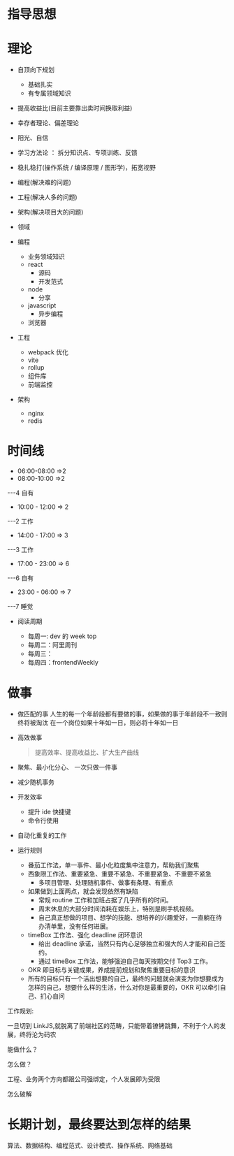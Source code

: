 # 指导思想

# 理论

- 自顶向下规划

  - 基础扎实
  - 有专属领域知识

- 提高收益比(目前主要靠出卖时间换取利益)
- 幸存者理论、偏差理论
- 阳光、自信
- 学习方法论 ： 拆分知识点、专项训练、反馈
- 稳扎稳打(操作系统 / 编译原理 / 图形学)，拓宽视野

- 编程(解决难的问题)
- 工程(解决人多的问题)
- 架构(解决项目大的问题)
- 领域

- 编程
  - 业务领域知识
  - react
    - 源码
    - 开发范式
  - node
    - 分享
  - javascript
    - 异步编程
  - 浏览器
- 工程
  - webpack 优化
  - vite
  - rollup
  - 组件库
  - 前端监控
- 架构
  - nginx
  - redis

# 时间线

- 06:00-08:00 =>2
- 08:00-10:00 =>2

---4 自有

- 10:00 - 12:00 => 2

---2 工作

- 14:00 - 17:00 => 3

---3 工作

- 17:00 - 23:00 => 6

---6 自有

- 23:00 - 06:00 => 7

---7 睡觉

- 阅读周期

  - 每周一: dev 的 week top
  - 每周二：阿里周刊
  - 每周三：
  - 每周四：frontendWeekly

# 做事

- 做匹配的事
  人生的每一个年龄段都有要做的事，如果做的事于年龄段不一致则终将被淘汰
  在一个岗位如果十年如一日，则必将十年如一日

- 高效做事

  > 提高效率、提高收益比、扩大生产曲线

- 聚焦、最小化分心、 一次只做一件事
- 减少随机事务
- 开发效率
  - 提升 ide 快捷键
  - 命令行使用
- 自动化重复的工作

- 运行规则

  - 番茄工作法，单一事件、最小化粒度集中注意力，帮助我们聚焦
  - 西象限工作法、重要紧急、重要不紧急、不重要紧急、不重要不紧急
    - 多项目管理、处理随机事件、做事有条理、有重点
  - 如果做到上面两点，就会发现依然有缺陷
    - 常规 routine 工作和加班占据了几乎所有的时间。
    - 周末休息的大部分时间消耗在娱乐上，特别是刷手机视频。
    - 自己真正想做的项目、想学的技能、想培养的兴趣爱好，一直躺在待办清单里，没有任何进展。
  - timeBox 工作法、强化 deadline 闭环意识
    - 给出 deadline 承诺，当然只有内心足够独立和强大的人才能和自己签约。
    - 通过 timeBox 工作法，能够强迫自己每天按期交付 Top3 工作。
  - OKR 即目标与关键成果，养成提前规划和聚焦重要目标的意识
  - 所有的目标只有一个活出想要的自己，最终的问题就会演变为你想要成为怎样的自己，想要什么样的生活，什么对你是最重要的，OKR 可以牵引自己、扪心自问

工作规划:

一旦切到 LinkJS,就脱离了前端社区的范畴，只能带着镣铐跳舞，不利于个人的发展，终将沦为码农

能做什么？

怎么做？

工程、业务两个方向都跟公司强绑定，个人发展即为受限

怎么破解

# 长期计划，最终要达到怎样的结果

算法、数据结构、编程范式、设计模式、操作系统、网络基础
